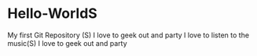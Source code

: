 # Hello-WorldS
My first Git Repository (S)
I  love to geek out and party
I love to listen to the music(S)
I love to geek out and party
